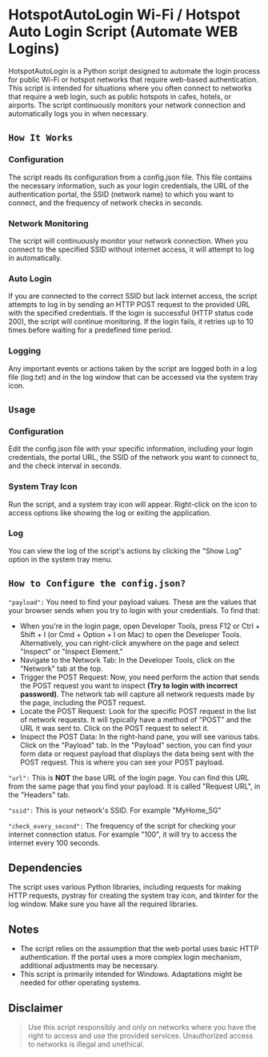 # HotspotAutoLogin Wi-Fi / Hotspot Auto Login Script (Automate WEB Logins)
HotspotAutoLogin is a Python script designed to automate the login process for public Wi-Fi or hotspot networks that require web-based authentication. This script is intended for situations where you often connect to networks that require a web login, such as public hotspots in cafes, hotels, or airports. The script continuously monitors your network connection and automatically logs you in when necessary.

## `How It Works`
### Configuration
The script reads its configuration from a config.json file. This file contains the necessary information, such as your login credentials, the URL of the authentication portal, the SSID (network name) to which you want to connect, and the frequency of network checks in seconds.

### Network Monitoring
The script will continuously monitor your network connection. When you connect to the specified SSID without internet access, it will attempt to log in automatically.

### Auto Login
If you are connected to the correct SSID but lack internet access, the script attempts to log in by sending an HTTP POST request to the provided URL with the specified credentials. If the login is successful (HTTP status code 200), the script will continue monitoring. If the login fails, it retries up to 10 times before waiting for a predefined time period.

### Logging
Any important events or actions taken by the script are logged both in a log file (log.txt) and in the log window that can be accessed via the system tray icon.

## `Usage` 
### Configuration
Edit the config.json file with your specific information, including your login credentials, the portal URL, the SSID of the network you want to connect to, and the check interval in seconds.

### System Tray Icon
Run the script, and a system tray icon will appear. Right-click on the icon to access options like showing the log or exiting the application.

### Log
You can view the log of the script's actions by clicking the "Show Log" option in the system tray menu.

## `How to Configure the config.json?`
`"payload":` You need to find your payload values. These are the values that your browser sends when you try to login with your credentials. To find that:

- When you're in the login page, open Developer Tools, press F12 or Ctrl + Shift + I (or Cmd + Option + I on Mac) to open the Developer Tools. Alternatively, you can right-click anywhere on the page and select "Inspect" or "Inspect Element."
- Navigate to the Network Tab: In the Developer Tools, click on the "Network" tab at the top.
- Trigger the POST Request: Now, you need perform the action that sends the POST request you want to inspect **(Try to login with incorrect password)**. The network tab will capture all network requests made by the page, including the POST request.
- Locate the POST Request: Look for the specific POST request in the list of network requests. It will typically have a method of "POST" and the URL it was sent to. Click on the POST request to select it.
- Inspect the POST Data: In the right-hand pane, you will see various tabs. Click on the "Payload" tab.
In the "Payload" section, you can find your form data or request payload that displays the data being sent with the POST request. This is where you can see your POST payload.

`"url":` This is **NOT** the base URL of the login page. You can find this URL from the same page that you find your payload. It is called "Request URL", in the "Headers" tab.

`"ssid":` This is your network's SSID. For example "MyHome_5G"

`"check_every_second":` The frequency of the script for checking your internet connection status. For example "100", it will try to access the internet every 100 seconds.

## Dependencies
The script uses various Python libraries, including requests for making HTTP requests, pystray for creating the system tray icon, and tkinter for the log window. Make sure you have all the required libraries.

## Notes
- The script relies on the assumption that the web portal uses basic HTTP authentication. If the portal uses a more complex login mechanism, additional adjustments may be necessary.
- This script is primarily intended for Windows. Adaptations might be needed for other operating systems.

## Disclaimer
> Use this script responsibly and only on networks where you have the right to access and use the provided services. Unauthorized access to networks is illegal and unethical.

